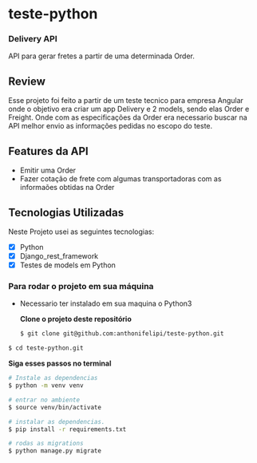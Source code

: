 # teste-python

### Delivery API

API para gerar fretes a partir de uma determinada Order.

## Review

Esse projeto foi feito a partir de um teste tecnico para empresa Angular onde o objetivo era criar um app Delivery e 2 models, sendo elas Order e Freight. Onde com as especificações da Order era necessario buscar na API melhor envio as informações pedidas no escopo do teste.

## Features da API

- Emitir uma Order
- Fazer cotação de frete com algumas transportadoras com as informaões obtidas na Order

## Tecnologias Utilizadas

Neste Projeto usei as seguintes tecnologias:

- [x] Python
- [x] Django_rest_framework
- [x] Testes de models em Python

### Para rodar o projeto em sua máquina

- Necessario ter instalado em sua maquina o Python3

  **Clone o projeto deste repositório**

  ```bash
  $ git clone git@github.com:anthonifelipi/teste-python.git
  ```

```bash
$ cd teste-python.git
```

**Siga esses passos no terminal**

```bash
# Instale as dependencias
$ python -m venv venv
```

```bash
# entrar no ambiente
$ source venv/bin/activate
```

```bash
# instalar as dependencias.
$ pip install -r requirements.txt
```

```bash
# rodas as migrations
$ python manage.py migrate
```
